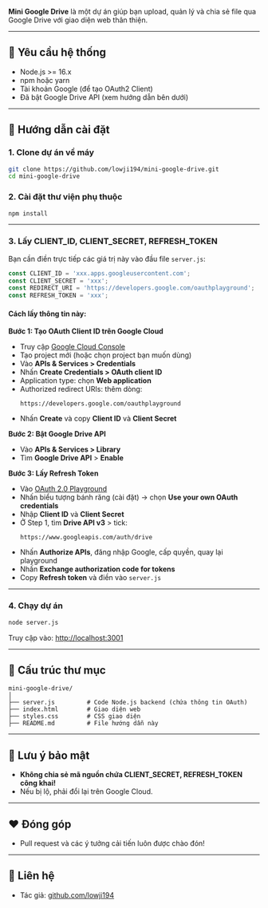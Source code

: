 
**Mini Google Drive** là một dự án giúp bạn upload, quản lý và chia sẻ file qua Google Drive với giao diện web thân thiện.

---

## 💾 Yêu cầu hệ thống

- Node.js >= 16.x
- npm hoặc yarn
- Tài khoản Google (để tạo OAuth2 Client)
- Đã bật Google Drive API (xem hướng dẫn bên dưới)

---

## 🚀 Hướng dẫn cài đặt

### 1. Clone dự án về máy

```bash
git clone https://github.com/lowji194/mini-google-drive.git
cd mini-google-drive
```

### 2. Cài đặt thư viện phụ thuộc

```bash
npm install
```

---

### 3. Lấy CLIENT_ID, CLIENT_SECRET, REFRESH_TOKEN

Bạn cần điền trực tiếp các giá trị này vào đầu file `server.js`:

```js
const CLIENT_ID = 'xxx.apps.googleusercontent.com';
const CLIENT_SECRET = 'xxx';
const REDIRECT_URI = 'https://developers.google.com/oauthplayground';
const REFRESH_TOKEN = 'xxx';
```

#### Cách lấy thông tin này:

**Bước 1: Tạo OAuth Client ID trên Google Cloud**  
- Truy cập [Google Cloud Console](https://console.cloud.google.com/)
- Tạo project mới (hoặc chọn project bạn muốn dùng)
- Vào **APIs & Services > Credentials**
- Nhấn **Create Credentials > OAuth client ID**
- Application type: chọn **Web application**
- Authorized redirect URIs: thêm dòng:
  ```
  https://developers.google.com/oauthplayground
  ```
- Nhấn **Create** và copy **Client ID** và **Client Secret**

**Bước 2: Bật Google Drive API**  
- Vào **APIs & Services > Library**
- Tìm **Google Drive API** > **Enable**

**Bước 3: Lấy Refresh Token**  
- Vào [OAuth 2.0 Playground](https://developers.google.com/oauthplayground/)
- Nhấn biểu tượng bánh răng (cài đặt) → chọn **Use your own OAuth credentials**
- Nhập **Client ID** và **Client Secret**
- Ở Step 1, tìm **Drive API v3** > tick:
  ```
  https://www.googleapis.com/auth/drive
  ```
- Nhấn **Authorize APIs**, đăng nhập Google, cấp quyền, quay lại playground
- Nhấn **Exchange authorization code for tokens**
- Copy **Refresh token** và điền vào `server.js`

---

### 4. Chạy dự án

```bash
node server.js
```
Truy cập vào: [http://localhost:3001](http://localhost:3001)

---

## 📁 Cấu trúc thư mục

```
mini-google-drive/
│
├── server.js         # Code Node.js backend (chứa thông tin OAuth)
├── index.html        # Giao diện web
├── styles.css        # CSS giao diện
├── README.md         # File hướng dẫn này
```

---

## 📢 Lưu ý bảo mật

- **Không chia sẻ mã nguồn chứa CLIENT_SECRET, REFRESH_TOKEN công khai!**
- Nếu bị lộ, phải đổi lại trên Google Cloud.

---

## ❤️ Đóng góp

- Pull request và các ý tưởng cải tiến luôn được chào đón!

---

## 📧 Liên hệ

- Tác giả: [github.com/lowji194](https://github.com/lowji194)
